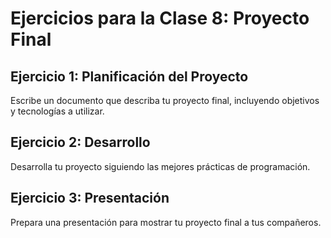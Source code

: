 # Ejercicios para la Clase 8: Proyecto Final

## Ejercicio 1: Planificación del Proyecto
Escribe un documento que describa tu proyecto final, incluyendo objetivos y tecnologías a utilizar.

## Ejercicio 2: Desarrollo
Desarrolla tu proyecto siguiendo las mejores prácticas de programación.

## Ejercicio 3: Presentación
Prepara una presentación para mostrar tu proyecto final a tus compañeros.
